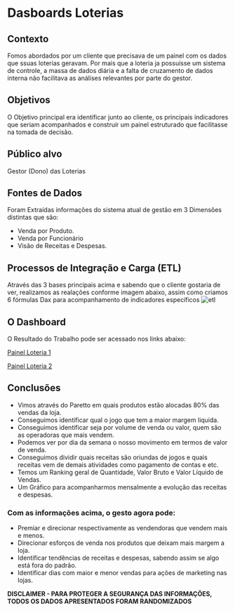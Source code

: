 # Dasboards Loterias

## Contexto
Fomos abordados por um cliente que precisava de um painel com os dados que ssuas loterias geravam. Por mais que a loteria ja possuísse um sistema de controle, a massa de dados diária e a falta de cruzamento de dados interna não facilitava as análises relevantes por parte do gestor.

## Objetivos
O Objetivo principal era identificar junto ao cliente, os principais indicadores que seriam acompanhados e construír um painel estruturado que facilitasse na tomada de decisão.

## Público alvo
Gestor (Dono) das Loterias

## Fontes de Dados
Foram Extraídas informações do sistema atual de gestão em 3 Dimensões distintas que são:
* Venda por Produto.
* Venda por Funcionário
* Visão de Receitas e Despesas.

## Processos de Integração e Carga (ETL)
Através das 3 bases principais acima e sabendo que o cliente gostaria de ver, realizamos as realações conforme imagem abaixo, assim como criamos 6 fórmulas Dax para acompanhamento de indicadores específicos
![etl](https://github.com/chscharth/Analise_de_Dados_Loteria/assets/85425294/5d9d7f43-c5fb-493d-af25-d5f8f44fa720)

## O Dashboard
O Resultado do Trabalho pode ser acessado nos links abaixo:

[Painel Loteria 1](https://app.powerbi.com/view?r=eyJrIjoiZTk3ZGZlNGQtZGQwMS00NWNiLTg2ODgtZWRiOTVkY2FhOGI2IiwidCI6ImVlODdkOWJlLTRiZDMtNDYzOC04MWIzLTE1OGU0ZjIxNDczYSJ9)

[Painel Loteria 2](https://app.powerbi.com/view?r=eyJrIjoiMDhhY2YzYzktYjIzNS00ZWUyLTllOWMtNTA5NGM3ZjJjN2Q2IiwidCI6ImVlODdkOWJlLTRiZDMtNDYzOC04MWIzLTE1OGU0ZjIxNDczYSJ9)

## Conclusões
* Vimos através do Paretto em quais produtos estão alocadas 80% das vendas da loja.
* Conseguimos identificar qual o jogo que tem a maior margem liquida.
* Conseguimos identificar seja por volume de venda ou valor, quem são as operadoras que mais vendem.
* Podemos ver por dia da semana o nosso movimento em termos de valor de venda.
* Conseguimos dividir quais receitas são oriundas de jogos e quais receitas vem de demais atividades como pagamento de contas e etc.
* Temos um Ranking geral de Quantidade, Valor Bruto e Valor Líquido de Vendas.
* Um Gráfico para acompanharmos mensalmente a evolução das receitas e despesas.

### Com as informações acima, o gesto agora pode:
* Premiar e direcionar respectivamente as vendendoras que vendem mais e menos.
* Direcionar esforços de venda nos produtos que deixam mais margem a loja.
* Identificar tendências de receitas e despesas, sabendo assim se algo está fora do padrão.
* Identificar dias com maior e menor vendas para ações de marketing nas lojas.

**DISCLAIMER - PARA PROTEGER A SEGURANÇA DAS INFORMAÇÕES, TODOS OS DADOS APRESENTADOS FORAM RANDOMIZADOS**
